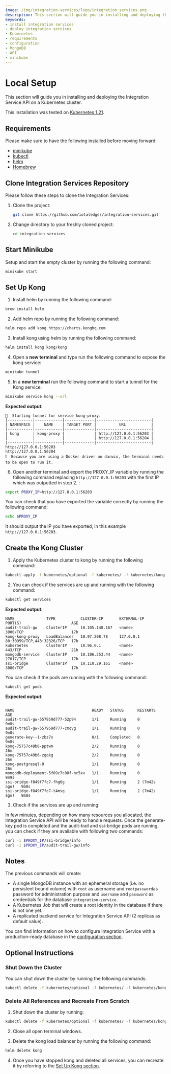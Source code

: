 ```yaml
---
image: /img/integration-services/logo/integration_services.png
description: This section will guide you in installing and deploying the Integration Service API on a Kubernetes cluster.
keywords:
- install integration services
- deploy integration services
- Kubernetes
- requirements
- configuration
- MongoDB
- API
- minikube
---
```


# Local Setup

This section will guide you in installing and deploying the Integration Service API on a Kubernetes cluster.

This installation was tested on [Kubernetes 1.21](https://kubernetes.io/releases/_print/#release-v1-21).

## Requirements

Please make sure to have the following installed before moving forward:

* [minikube](https://minikube.sigs.k8s.io/docs/start/)
* [kubectl](https://kubernetes.io/docs/tasks/tools/#kubectl)
* [helm](https://helm.sh/)
* [Homebrew](https://brew.sh/)

## Clone Integration Services Repository

Please follow these steps to clone the Integration Services:

1. Clone the project:

    ```bash
    git clone https://github.com/iotaledger/integration-services.git
    ```

2. Change directory to your freshly cloned project:

    ```bash
    cd integration-services
    ```
## Start Minikube

Setup and start the empty cluster by running the following command:

```bash
minikube start
```
## Set Up Kong

1. Install helm by running the following command:

```bash
brew install helm
```  

2. Add helm repo by running the following command:

```bash
helm repo add kong https://charts.konghq.com
```

3. Install kong using helm by running the following command:
```bash
helm install kong kong/kong
```

4. Open a **new terminal** and type run the following command to expose the kong service:

```bash
minikube tunnel
```

5. In a **new terminal** run the following command to start a tunnel for the Kong service:
```bash
minikube service kong --url
```

**Expected output**:

```plaintext
🏃  Starting tunnel for service kong-proxy.
|-----------|------------|-------------|------------------------|
| NAMESPACE |    NAME    | TARGET PORT |          URL           |
|-----------|------------|-------------|------------------------|
| kong      | kong-proxy |             | http://127.0.0.1:56203 |
|           |            |             | http://127.0.0.1:56204 |
|-----------|------------|-------------|------------------------|
http://127.0.0.1:56203
http://127.0.0.1:56204
❗  Because you are using a Docker driver on darwin, the terminal needs to be open to run it.
```

6. Open another terminal and export the PROXY_IP variable by running the following command replacing `http://127.0.0.1:56203` with the first IP which was outputted in step 2. :

```bash
export PROXY_IP=http://127.0.0.1:56203
```

You can check that you have exported the variable correctly by running the following command: 

```bash
echo $PROXY_IP
```
It should output the IP you have exported, in this example `http://127.0.0.1:56203`.



## Create the Kong Cluster

1. Apply the Kubernetes cluster to kong by running the following command:

```bash
kubectl apply -f kubernetes/optional -f kubernetes/ -f kubernetes/kong-gw
```

2. You can check if the services are up and running with the following command:

```bash
kubectl get services
```

**Expected output**:

```plaintext
NAME              TYPE           CLUSTER-IP       EXTERNAL-IP   PORT(S)                      AGE
audit-trail-gw    ClusterIP      10.105.148.167   <none>        3000/TCP                     17h
kong-kong-proxy   LoadBalancer   10.97.208.78     127.0.0.1     80:30959/TCP,443:32326/TCP   17h
kubernetes        ClusterIP      10.96.0.1        <none>        443/TCP                      21h
mongodb-service   ClusterIP      10.106.253.44    <none>        27017/TCP                    17h
ssi-bridge        ClusterIP      10.110.29.161    <none>        3000/TCP                     17h
```

You can check if the pods are running with the following command:
```bash
kubectl get pods
```

**Expected output**:
```plaintext

NAME                                  READY   STATUS      RESTARTS        AGE
audit-trail-gw-557959d777-52p94       1/1     Running     0               9m8s
audit-trail-gw-557959d777-cmqvg       1/1     Running     0               9m8s
generate-key--1-zbz7x                 0/1     Completed   0               9m8s
kong-75757c49b6-pptwm                 2/2     Running     0               26m
kong-75757c49b6-zgqkg                 2/2     Running     0               26m
kong-postgresql-0                     1/1     Running     0               26m
mongodb-deployment-5f89c7c88f-nr5xv   1/1     Running     0               9m9s
ssi-bridge-f849f7fc7-fhg6g            1/1     Running     2 (7m42s ago)   9m8s
ssi-bridge-f849f7fc7-t4msg            1/1     Running     2 (7m42s ago)   9m8s
```

3. Check if the services are up and running:

In few minutes, depending on how many resources you allocated, the Integration Service API will be ready to handle
requests. Once the generate-key pod is completed and the audit-trail and ssi-bridge pods are running, you can check if they are available with following two commands:

```bash
curl -i $PROXY_IP/ssi-bridge/info
curl -i $PROXY_IP/audit-trail-gw/info
```


## Notes

The previous commands will create:

- A single MongoDB instance with an ephemeral storage (i.e. no persistent bound volume) with `root` as username and `rootpassword`as password for administration purpose and `username` and `password` as credentials for the
  database `integration-service`.
- A Kubernetes Job that will create a root identity in the database if there is not one yet.
- A replicated backend service for Integration Service API (2 replicas as default value).

You can find information on how to configure Integration Service with a production-ready database in
the [configuration section](configuration.md).


## Optional Instructions

### Shut Down the Cluster

You can shut down the cluster by running the following commands:

```bash
kubectl delete -f kubernetes/optional -f kubernetes/ -f kubernetes/kong-gw
```


### Delete All References and Recreate From Scratch

1. Shut down the cluster by running:

```bash
kubectl delete -f kubernetes/optional -f kubernetes/ -f kubernetes/kong-gw
```

2. Close all open terminal windows.

3. Delete the kong load balancer by running the following command:
   
```bash
helm delete kong
```

4. Once you have stopped kong and deleted all services, you can recreate it by referring to the [Set Up Kong section](#set-up-kong).
